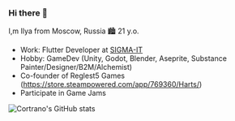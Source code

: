 ### Hi there 👋

I,m Ilya from Moscow, Russia 🏙️
21 y.o.
- Work: Flutter Developer at [SIGMA-IT](https://sigma-it.ru/)
- Hobby: GameDev (Unity, Godot, Blender, Aseprite, Substance Painter/Designer/B2M/Alchemist)
- Co-founder of Reglest5 Games (https://store.steampowered.com/app/769360/Harts/)
- Participate in Game Jams

![Cortrano's GitHub stats](https://github-readme-stats.vercel.app/api?username=cortrano&show_icons=true&theme=dracula)


<!--
**Cortrano/Cortrano** is a ✨ _special_ ✨ repository because its `README.md` (this file) appears on your GitHub profile.

Here are some ideas to get you started:

- 🔭 I’m currently working on ...
- 🌱 I’m currently learning ...
- 👯 I’m looking to collaborate on ...
- 🤔 I’m looking for help with ...
- 💬 Ask me about ...
- 📫 How to reach me: ...
- 😄 Pronouns: ...
- ⚡ Fun fact: ...
-->
